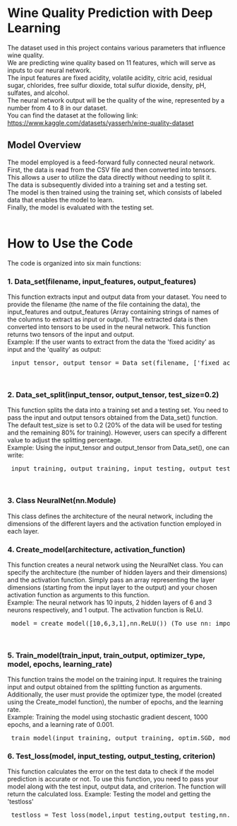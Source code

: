 # Wine Quality Prediction with Deep Learning 
The dataset used in this project contains various parameters that influence wine quality.<br>
We are predicting wine quality based on 11 features, which will serve as inputs to our neural network.<br>
The input features are fixed acidity, volatile acidity, citric acid, residual sugar, chlorides, free sulfur dioxide, total sulfur dioxide, density, pH, sulfates, and alcohol. <br>
The neural network output will be the quality of the wine, represented by a number from 4 to 8 in our dataset. <br>
You can find the dataset at the following link: https://www.kaggle.com/datasets/yasserh/wine-quality-dataset <br>

## Model Overview
The model employed is a feed-forward fully connected neural network. <br>
First, the data is read from the CSV file and then converted into tensors. This allows a user to utilize the data directly without needing to split it. <br>
The data is subsequently divided into a training set and a testing set. <br>
The model is then trained using the training set, which consists of labeled data that enables the model to learn. <br>
Finally, the model is evaluated with the testing set. <br>
<br>

# How to Use the Code 
The code is organized into six main functions: <br>

### 1. Data_set(filename, input_features, output_features) 
This function extracts input and output data from your dataset. You need to provide the filename (the name of the file containing the data), the input_features and output_features (Array containing strings of names of the columns to extract as input or output). The extracted data is then converted into tensors to be used in the neural network. This function returns two tensors of the input and output.<br>
Example: If the user wants to extract from the data the 'fixed acidity' as input and the 'quality' as output:         
 <pre> input_tensor, output_tensor = Data_set(filename, ['fixed acidity'], ['quality']) </pre>  <br>

### 2. Data_set_split(input_tensor, output_tensor, test_size=0.2) 
This function splits the data into a training set and a testing set. You need to pass the input and output tensors obtained from the Data_set() function. The default test_size is set to 0.2 (20% of the data will be used for testing and the remaining 80% for training). However, users can specify a different value to adjust the splitting percentage. <br>
Example: Using the input_tensor and output_tensor from Data_set(), one can write:
<pre> input_training, output_training, input_testing, output_testing = Data_set_split(input_tensor, output_tensor) </pre> <br>

### 3. Class NeuralNet(nn.Module) 
This class defines the architecture of the neural network, including the dimensions of the different layers and the activation function employed in each layer. <br>

### 4. Create_model(architecture, activation_function) 
This function creates a neural network using the NeuralNet class. You can specify the architecture (the number of hidden layers and their dimensions) and the activation function. Simply pass an array representing the layer dimensions (starting from the input layer to the output) and your chosen activation function as arguments to this function. <br>
Example: The neural network has 10 inputs, 2 hidden layers of 6 and 3 neurons respectively, and 1 output. The activation function is ReLU.
<pre> model = create_model([10,6,3,1],nn.ReLU()) (To use nn: import torch.nn as nn) </pre>  <br>

### 5. Train_model(train_input, train_output, optimizer_type, model, epochs, learning_rate) 
This function trains the model on the training input. It requires the training input and output obtained from the splitting function as arguments. Additionally, the user must provide the optimizer type, the model (created using the Create_model function), the number of epochs, and the learning rate. <br>
Example: Training the model using stochastic gradient descent, 1000 epochs, and a learning rate of 0.001.
<pre> train_model(input_training, output_training, optim.SGD, model, 1000, 0.001) </pre>

### 6. Test_loss(model, input_testing, output_testing, criterion) 
This function calculates the error on the test data to check if the model prediction is accurate or not. To use this function, you need to pass your model along with the test input, output data, and criterion. The function will return the calculated loss.
Example: Testing the model and getting the 'testloss'
<pre> testloss = Test_loss(model,input_testing,output_testing,nn.MSELoss()) </pre>



